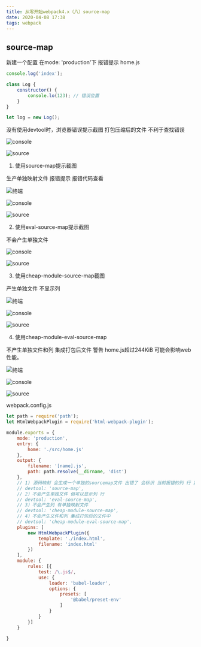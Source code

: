 ```yaml
---
title: 从零开始webpack4.x（八）source-map
date: 2020-04-08 17:38
tags: webpack
---
```


## source-map

新建一个配置
在mode: 'production'下 报错提示
home.js

``` js
console.log('index');

class Log {
    constructor() {
        console.lo(123); // 错误位置
    }
}

let log = new Log();
```

没有使用devtool时，浏览器错误提示截图 打包压缩后的文件 不利于查找错误

![console](https://img2020.cnblogs.com/blog/1153103/202004/1153103-20200408171755273-659566171.png)

![source](https://img2020.cnblogs.com/blog/1153103/202004/1153103-20200408171816177-1910129741.png)

1. 使用source-map提示截图

生产单独映射文件 报错提示 报错代码查看

![终端](https://img2020.cnblogs.com/blog/1153103/202004/1153103-20200408172044194-441465431.png)

![console](https://img2020.cnblogs.com/blog/1153103/202004/1153103-20200408172101401-807003833.png)

![source](https://img2020.cnblogs.com/blog/1153103/202004/1153103-20200408172119718-1454925395.png)

2. 使用eval-source-map提示截图

不会产生单独文件

![console](https://img2020.cnblogs.com/blog/1153103/202004/1153103-20200408172421913-49020326.png)

![source](https://img2020.cnblogs.com/blog/1153103/202004/1153103-20200408173923383-1942747281.png)

3. 使用cheap-module-source-map截图

产生单独文件 不显示列

![终端](https://img2020.cnblogs.com/blog/1153103/202004/1153103-20200408172650333-1772955247.png)

![console](https://img2020.cnblogs.com/blog/1153103/202004/1153103-20200408174046709-825282248.png)

![source](https://img2020.cnblogs.com/blog/1153103/202004/1153103-20200408174007271-821745874.png)

4. 使用cheap-module-eval-source-map

不产生单独文件和列  集成打包后文件 警告 home.js超过244KiB 可能会影响web性能。

![终端](https://img2020.cnblogs.com/blog/1153103/202004/1153103-20200408173125304-1786836063.png)

![console](https://img2020.cnblogs.com/blog/1153103/202004/1153103-20200408173313517-1885344390.png)

![source](https://img2020.cnblogs.com/blog/1153103/202004/1153103-20200408173808334-1160595125.png)

 webpack.config.js

``` js
let path = require('path');
let HtmlWebpackPlugin = require('html-webpack-plugin');

module.exports = {
    mode: 'production',
    entry: {
        home: './src/home.js'
    },
    output: {
        filename: '[name].js',
        path: path.resolve(__dirname, 'dist')
    },
    // 1) 源码映射 会生成一个单独的sourcemap文件 出错了 会标识 当前报错的列 行 1.生产文件大 全面
    // devtool: 'source-map',
    // 2）不会产生单独文件 但可以显示列 行
    // devtool: 'eval-source-map',
    // 3）不会产生列 有单独映射文件
    // devtool: 'cheap-module-source-map',
    // 4）不会产生文件和列 集成打包后的文件中 
    // devtool: 'cheap-module-eval-source-map',
    plugins: [
        new HtmlWebpackPlugin({
            template: './index.html',
            filename: 'index.html'
        })
    ],
    module: {
        rules: [{
            test: /\.js$/,
            use: {
                loader: 'babel-loader',
                options: {
                    presets: [
                        '@babel/preset-env'
                    ]
                }
            }
        }]
    }

}
```
